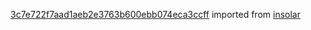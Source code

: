 [3c7e722f7aad1aeb2e3763b600ebb074eca3ccff](https://github.com/insolar/insolar/commit/3c7e722f7aad1aeb2e3763b600ebb074eca3ccff) imported from [insolar](https://github.com/insolar/insolar)
